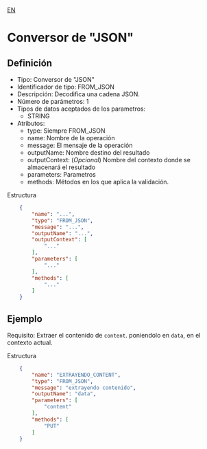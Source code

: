 [EN](FROM_JSON.md)
# Conversor de "JSON"

## Definición
* Tipo: Conversor de "JSON"
* Identificador de tipo: FROM_JSON
* Descripción: Decodifica una cadena JSON.
* Número de parámetros: 1
* Tipos de datos aceptados de los parametros:
  * STRING
* Atributos:
  * type: Siempre FROM_JSON
  * name: Nombre de la operación
  * message: El mensaje de la operación
  * outputName: Nombre destino del resultado
  * outputContext: (_Opcional_) Nombre del contexto donde se almacenará el resultado
  * parameters: Parametros
  * methods: Métodos en los que aplica la validación.

Estructura
```json
	{
		"name": "...",
		"type": "FROM_JSON",
		"message": "...",
		"outputName": "...",
		"outputContext": [
			"..."
		],
		"parameters": [
			"..."
		],
		"methods": [
			"..."
		]
	}
```
## Ejemplo

Requisito: Extraer el contenido de `content`. poniendolo en  `data`, en el contexto actual.

Estructura
```json
	{
		"name": "EXTRAYENDO_CONTENT",
		"type": "FROM_JSON",
		"message": "extrayendo contenido",
		"outputName": "data",
		"parameters": [
			"content"
		],
		"methods": [
			"PUT"
		]
	}
```
